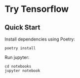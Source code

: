 # Try Tensorflow

## Quick Start

Install dependencies using Poetry:

```shell
poetry install
```

Run jupyter:

```shell
cd notebooks
jupyter notebook
```